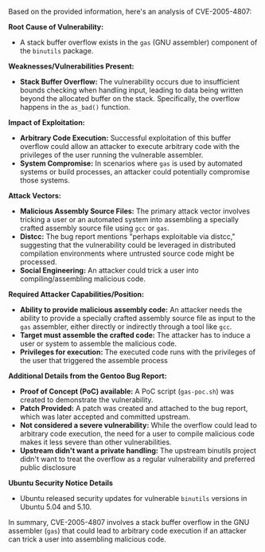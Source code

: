 Based on the provided information, here's an analysis of CVE-2005-4807:

**Root Cause of Vulnerability:**

*   A stack buffer overflow exists in the `gas` (GNU assembler) component of the `binutils` package.

**Weaknesses/Vulnerabilities Present:**

*   **Stack Buffer Overflow:** The vulnerability occurs due to insufficient bounds checking when handling input, leading to data being written beyond the allocated buffer on the stack. Specifically, the overflow happens in the `as_bad()` function.

**Impact of Exploitation:**

*   **Arbitrary Code Execution:** Successful exploitation of this buffer overflow could allow an attacker to execute arbitrary code with the privileges of the user running the vulnerable assembler.
*   **System Compromise:** In scenarios where `gas` is used by automated systems or build processes, an attacker could potentially compromise those systems.

**Attack Vectors:**

*   **Malicious Assembly Source Files:** The primary attack vector involves tricking a user or an automated system into assembling a specially crafted assembly source file using `gcc` or `gas`.
*   **Distcc:** The bug report mentions "perhaps exploitable via distcc," suggesting that the vulnerability could be leveraged in distributed compilation environments where untrusted source code might be processed.
*   **Social Engineering:** An attacker could trick a user into compiling/assembling malicious code.

**Required Attacker Capabilities/Position:**

*   **Ability to provide malicious assembly code:** An attacker needs the ability to provide a specially crafted assembly source file as input to the `gas` assembler, either directly or indirectly through a tool like `gcc`.
*   **Target must assemble the crafted code:** The attacker has to induce a user or system to assemble the malicious code.
*   **Privileges for execution:** The executed code runs with the privileges of the user that triggered the assemble process

**Additional Details from the Gentoo Bug Report:**

*   **Proof of Concept (PoC) available:** A PoC script (`gas-poc.sh`) was created to demonstrate the vulnerability.
*   **Patch Provided:** A patch was created and attached to the bug report, which was later accepted and committed upstream.
*   **Not considered a severe vulnerability:** While the overflow could lead to arbitrary code execution, the need for a user to compile malicious code makes it less severe than other vulnerabilities.
*   **Upstream didn't want a private handling:** The upstream binutils project didn't want to treat the overflow as a regular vulnerability and preferred public disclosure

**Ubuntu Security Notice Details**
*   Ubuntu released security updates for vulnerable `binutils` versions in Ubuntu 5.04 and 5.10.

In summary, CVE-2005-4807 involves a stack buffer overflow in the GNU assembler (`gas`) that could lead to arbitrary code execution if an attacker can trick a user into assembling malicious code.